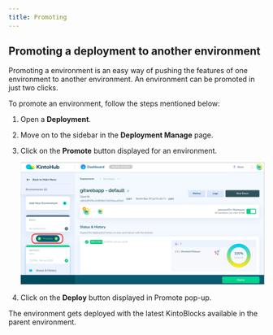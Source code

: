 ```yaml
---
title: Promoting
---
```


## Promoting a deployment to another environment

Promoting a environment is an easy way of pushing the features of one environment to another environment. An environment can be promoted in just two clicks. 

To promote an environment, follow the steps mentioned below:
1. Open a **Deployment**.

2. Move on to the sidebar in the **Deployment Manage** page.

3. Click on the **Promote** button displayed for an environment. 

    ![Screenshot](/docs/assets/promote-env.png)

4. Click on the **Deploy** button displayed in Promote pop-up.

The environment gets deployed with the latest KintoBlocks available in the parent environment.
